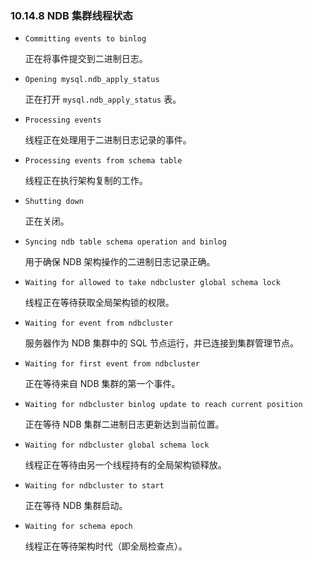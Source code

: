 ### 10.14.8 NDB 集群线程状态

- `Committing events to binlog`

  正在将事件提交到二进制日志。

- `Opening mysql.ndb_apply_status`

  正在打开 `mysql.ndb_apply_status` 表。

- `Processing events`

  线程正在处理用于二进制日志记录的事件。

- `Processing events from schema table`

  线程正在执行架构复制的工作。

- `Shutting down`

  正在关闭。

- `Syncing ndb table schema operation and binlog`

  用于确保 NDB 架构操作的二进制日志记录正确。

- `Waiting for allowed to take ndbcluster global schema lock`

  线程正在等待获取全局架构锁的权限。

- `Waiting for event from ndbcluster`

  服务器作为 NDB 集群中的 SQL 节点运行，并已连接到集群管理节点。

- `Waiting for first event from ndbcluster`

  正在等待来自 NDB 集群的第一个事件。

- `Waiting for ndbcluster binlog update to reach current position`

  正在等待 NDB 集群二进制日志更新达到当前位置。

- `Waiting for ndbcluster global schema lock`

  线程正在等待由另一个线程持有的全局架构锁释放。

- `Waiting for ndbcluster to start`

  正在等待 NDB 集群启动。

- `Waiting for schema epoch`

  线程正在等待架构时代（即全局检查点）。